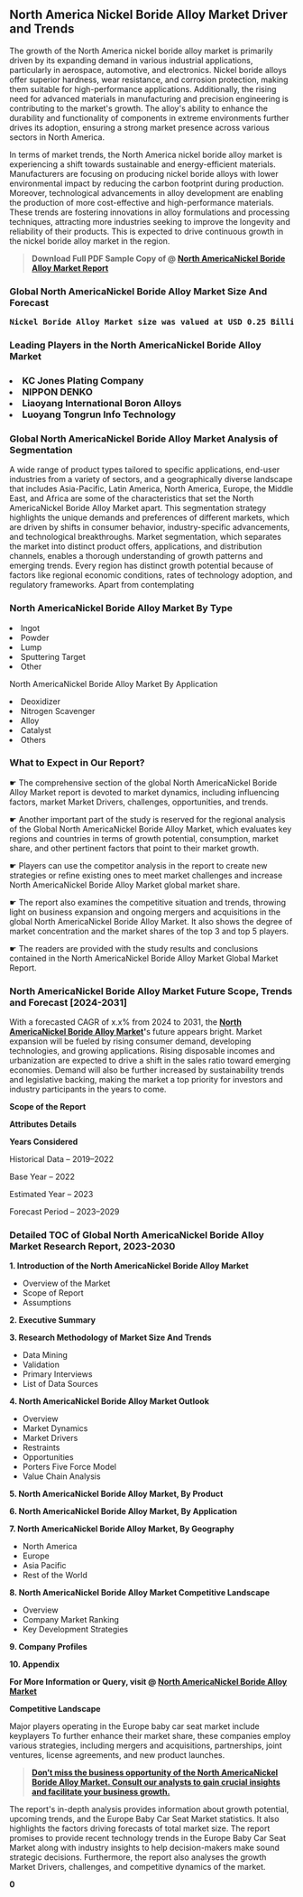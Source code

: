<p> <h2>North America Nickel Boride Alloy Market Driver and Trends</h2><p>The growth of the North America nickel boride alloy market is primarily driven by its expanding demand in various industrial applications, particularly in aerospace, automotive, and electronics. Nickel boride alloys offer superior hardness, wear resistance, and corrosion protection, making them suitable for high-performance applications. Additionally, the rising need for advanced materials in manufacturing and precision engineering is contributing to the market's growth. The alloy's ability to enhance the durability and functionality of components in extreme environments further drives its adoption, ensuring a strong market presence across various sectors in North America.</p><p>In terms of market trends, the North America nickel boride alloy market is experiencing a shift towards sustainable and energy-efficient materials. Manufacturers are focusing on producing nickel boride alloys with lower environmental impact by reducing the carbon footprint during production. Moreover, technological advancements in alloy development are enabling the production of more cost-effective and high-performance materials. These trends are fostering innovations in alloy formulations and processing techniques, attracting more industries seeking to improve the longevity and reliability of their products. This is expected to drive continuous growth in the nickel boride alloy market in the region.</p></p><blockquote id="" class=""><strong>Download Full PDF Sample Copy of @&nbsp;<a href="https://www.verifiedmarketreports.com/download-sample/?rid=399586&utm_source=GitHub-Jan&utm_medium=281" target="_blank">North AmericaNickel Boride Alloy Market Report</a>&nbsp;&nbsp;</strong></blockquote><h3 id="" class=""><strong>Global&nbsp;North AmericaNickel Boride Alloy Market Size And Forecast</strong></h3><pre class="reader-text-block__code-block"><strong>Nickel Boride Alloy Market size was valued at USD 0.25 Billion in 2022 and is projected to reach USD 0.45 Billion by 2030, growing at a CAGR of 8.0% from 2024 to 2030.</strong></pre><h3 id="" class="">Leading Players in the&nbsp;North AmericaNickel Boride Alloy Market</h3><h3 class=""></Li><Li>KC Jones Plating Company</Li><Li> NIPPON DENKO</Li><Li> Liaoyang International Boron Alloys</Li><Li> Luoyang Tongrun Info Technology</h3><h3 id="" class="">Global&nbsp;North AmericaNickel Boride Alloy Market Analysis of Segmentation</h3><p id="" class="">A wide range of product types tailored to specific applications, end-user industries from a variety of sectors, and a geographically diverse landscape that includes Asia-Pacific, Latin America, North America, Europe, the Middle East, and Africa are some of the characteristics that set the North AmericaNickel Boride Alloy Market apart. This segmentation strategy highlights the unique demands and preferences of different markets, which are driven by shifts in consumer behavior, industry-specific advancements, and technological breakthroughs. Market segmentation, which separates the market into distinct product offers, applications, and distribution channels, enables a thorough understanding of growth patterns and emerging trends. Every region has distinct growth potential because of factors like regional economic conditions, rates of technology adoption, and regulatory frameworks. Apart from contemplating</p><h3 id="" class="">North AmericaNickel Boride Alloy Market&nbsp;By Type</h3><p></Li><Li>Ingot</Li><Li> Powder</Li><Li> Lump</Li><Li> Sputtering Target</Li><Li> Other</p><div class="" data-test-id=""><p>North AmericaNickel Boride Alloy Market&nbsp;By Application</p></div><p class=""></Li><Li>Deoxidizer</Li><Li> Nitrogen Scavenger</Li><Li> Alloy</Li><Li> Catalyst</Li><Li> Others</p><div class="" data-test-id=""><h3><span class="">What to Expect in Our Report?</span></h3></div><div class="" data-test-id=""><p><span class="">☛ The comprehensive section of the global North AmericaNickel Boride Alloy Market report is devoted to market dynamics, including influencing factors, market Market Drivers, challenges, opportunities, and trends.</span></p></div><div class="" data-test-id=""><p><span class="">☛ Another important part of the study is reserved for the regional analysis of the Global North AmericaNickel Boride Alloy Market, which evaluates key regions and countries in terms of growth potential, consumption, market share, and other pertinent factors that point to their market growth.</span></p></div><div class="" data-test-id=""><p><span class="">☛ Players can use the competitor analysis in the report to create new strategies or refine existing ones to meet market challenges and increase North AmericaNickel Boride Alloy Market global market share.</span></p></div><div class="" data-test-id=""><p><span class="">☛ The report also examines the competitive situation and trends, throwing light on business expansion and ongoing mergers and acquisitions in the global North AmericaNickel Boride Alloy Market. It also shows the degree of market concentration and the market shares of the top 3 and top 5 players.</span></p></div><div class="" data-test-id=""><p><span class="">☛ The readers are provided with the study results and conclusions contained in the North AmericaNickel Boride Alloy Market Global Market Report.</span></p></div><div class="" data-test-id=""><h3><span class="">North AmericaNickel Boride Alloy Market Future Scope, Trends and Forecast [2024-2031]</span></h3></div><div class="" data-test-id=""><p><span class="">With a forecasted CAGR of x.x% from 2024 to 2031, the <strong><a href="https://www.verifiedmarketreports.com/download-sample/?rid=399586&utm_source=GitHub-Jan&utm_medium=281" target="_blank">North AmericaNickel Boride Alloy Market</a>'</strong>s future appears bright. Market expansion will be fueled by rising consumer demand, developing technologies, and growing applications. Rising disposable incomes and urbanization are expected to drive a shift in the sales ratio toward emerging economies. Demand will also be further increased by sustainability trends and legislative backing, making the market a top priority for investors and industry participants in the years to come.</span></p><p id="ember66" class="ember-view reader-text-block__paragraph"><strong>Scope of the Report</strong></p><p id="ember67" class="ember-view reader-text-block__paragraph"><strong>Attributes Details</strong></p><p id="ember68" class="ember-view reader-text-block__paragraph"><strong>Years Considered</strong></p><p id="ember69" class="ember-view reader-text-block__paragraph">Historical Data &ndash; 2019&ndash;2022</p><p id="ember70" class="ember-view reader-text-block__paragraph">Base Year &ndash; 2022</p><p id="ember71" class="ember-view reader-text-block__paragraph">Estimated Year &ndash; 2023</p><p id="ember72" class="ember-view reader-text-block__paragraph">Forecast Period &ndash; 2023&ndash;2029</p></div><h3 id="" class="">Detailed TOC of Global North AmericaNickel Boride Alloy Market Research Report, 2023-2030</h3><p id="" class=""><strong>1. Introduction of the North AmericaNickel Boride Alloy Market</strong></p><ul><li>Overview of the Market</li><li>Scope of Report</li><li>Assumptions</li></ul><p id="" class=""><strong>2. Executive Summary</strong></p><p id="" class=""><strong>3. Research Methodology of Market Size And Trends</strong></p><ul><li>Data Mining</li><li>Validation</li><li>Primary Interviews</li><li>List of Data Sources</li></ul><p id="" class=""><strong>4. North AmericaNickel Boride Alloy Market Outlook</strong></p><ul><li>Overview</li><li>Market Dynamics</li><li>Market Drivers</li><li>Restraints</li><li>Opportunities</li><li>Porters Five Force Model</li><li>Value Chain Analysis</li></ul><p id="" class=""><strong>5. North AmericaNickel Boride Alloy Market, By Product</strong></p><p id="" class=""><strong>6. North AmericaNickel Boride Alloy Market, By Application</strong></p><p id="" class=""><strong>7. North AmericaNickel Boride Alloy Market, By Geography</strong></p><ul><li>North America</li><li>Europe</li><li>Asia Pacific</li><li>Rest of the World</li></ul><p id="" class=""><strong>8. North AmericaNickel Boride Alloy Market Competitive Landscape</strong></p><ul><li>Overview</li><li>Company Market Ranking</li><li>Key Development Strategies</li></ul><p id="" class=""><strong>9. Company Profiles</strong></p><p id="" class=""><strong>10. Appendix</strong></p><p><strong>For More Information or Query, visit&nbsp;@ <a href="https://www.verifiedmarketreports.com/product/nickel-boride-alloy-market/" target="_blank">North AmericaNickel Boride Alloy Market</a></strong></p><p id="ember61" class="ember-view reader-text-block__paragraph"><strong>Competitive Landscape</strong></p><p id="ember62" class="ember-view reader-text-block__paragraph">Major players operating in the Europe baby car seat market include keyplayers To further enhance their market share, these companies employ various strategies, including mergers and acquisitions, partnerships, joint ventures, license agreements, and new product launches.</p><blockquote id="ember63" class="ember-view reader-text-block__blockquote"><strong><a href="https://www.verifiedmarketreports.com/download-sample/?rid=399586&utm_source=GitHub-Jan&utm_medium=281" target="_blank">Don&rsquo;t miss the business opportunity of the North AmericaNickel Boride Alloy Market. Consult our analysts to gain crucial insights and facilitate your business growth.</a></strong></blockquote><p id="ember64" class="ember-view reader-text-block__paragraph">The report's in-depth analysis provides information about growth potential, upcoming trends, and the Europe Baby Car Seat Market statistics. It also highlights the factors driving forecasts of total market size. The report promises to provide recent technology trends in the Europe Baby Car Seat Market along with industry insights to help decision-makers make sound strategic decisions. Furthermore, the report also analyses the growth Market Drivers, challenges, and competitive dynamics of the market.</p><p class="ember-view reader-text-block__paragraph"><strong>0</strong></p>
